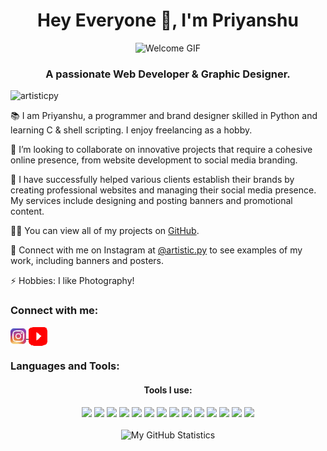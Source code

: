 <!-- <!DOCTYPE html>
<html lang="en">
<head>
    <meta charset="UTF-8">
    <meta name="viewport" content="width=device-width, initial-scale=1.0">
    <title>Priyanshu's Profile</title>
    <style>
        body {
            font-family: Arial, sans-serif;
            margin: 20px;
        }
        img {
            max-width: 100%;
        }
    </style>
</head>
<body>
-->
<!-- 
     This content is protected. 
     Watermark: artistic.py 
-->

<h1 align="center">Hey Everyone 👋, I'm Priyanshu</h1>
<div align="center">
    <img src="https://i.pinimg.com/originals/fb/c6/f3/fbc6f31bd3b84159470b973aca7e0f97.gif" alt="Welcome GIF">
</div>
<h3 align="center">A passionate Web Developer & Graphic Designer.</h3>

<p align="left">
    <img src="https://komarev.com/ghpvc/?username=artisticpy&label=Profile%20views&color=0e75b6&style=flat" alt="artisticpy" />
</p>

<p>📚 I am Priyanshu, a programmer and brand designer skilled in Python and learning C & shell scripting. I enjoy freelancing as a hobby.</p>

<p>🔗 I’m looking to collaborate on innovative projects that require a cohesive online presence, from website development to social media branding.</p>

<p>🤝 I have successfully helped various clients establish their brands by creating professional websites and managing their social media presence. My services include designing and posting banners and promotional content.</p>

<p>👨‍💻 You can view all of my projects on <a href="https://github.com/artisticpy?tab=repositories" target="_blank">GitHub</a>.</p>

<p>🎨 Connect with me on Instagram at <a href="https://instagram.com/artistic.py" target="_blank">@artistic.py</a> to see examples of my work, including banners and posters.</p>

<p>⚡ Hobbies: I like Photography!</p>
<!-- 
     This content is protected. 
     Watermark: artistic.py 
-->
<h3 align="left">Connect with me:</h3>
<p align="left">
    <a href="https://instagram.com/artistic.py" target="blank">
        <img align="center" src="https://raw.githubusercontent.com/artisticpy/artisticpy/main/icons/instapix.png" alt="artistic.py" height="25" width="25" />
    </a>
    <a href="https://www.youtube.com/@artisticpy" target="blank">
        <img align="center" src="https://raw.githubusercontent.com/artisticpy/artisticpy/main/icons/ytpix.svg" alt="artistic.py" height="30" width="30" />
    </a>
</p>

<h3 align="left">Languages and Tools:</h3>
<div align="center">
    <h4>Tools I use:</h4>
    <img src="https://img.shields.io/badge/css3-%231572B6.svg?style=for-the-badge&logo=css3&logoColor=white">
    <img src="https://img.shields.io/badge/python-3670A0?style=for-the-badge&logo=python&logoColor=ffdd54">
    <img src="https://img.shields.io/badge/javascript-%23323330.svg?style=for-the-badge&logo=javascript&logoColor=%23F7DF1E">
    <img src="https://img.shields.io/badge/figma-%23F24E1E.svg?style=for-the-badge&logo=figma&logoColor=white">
    <img src="https://img.shields.io/badge/html5-%23E34F26.svg?style=for-the-badge&logo=html5&logoColor=white">
    <img src="https://img.shields.io/badge/bootstrap-%23563D7C.svg?style=for-the-badge&logo=bootstrap&logoColor=white">
    <img src="https://img.shields.io/badge/AutoCAD-E51050.svg?style=for-the-badge&logo=AutoCAD&logoColor=white">
    <img src="https://img.shields.io/badge/mysql-%2300f.svg?style=for-the-badge&logo=mysql&logoColor=white">
    <img src="https://img.shields.io/badge/adobe%20photoshop-%2331A8FF.svg?style=for-the-badge&logo=adobe%20photoshop&logoColor=white">
    <img src="https://img.shields.io/badge/react-%2320232a.svg?style=for-the-badge&logo=react&logoColor=%2361DAFB">
    <img src="https://img.shields.io/badge/c-%2300599C.svg?style=for-the-badge&logo=c&logoColor=white">
    <img src="https://img.shields.io/badge/adobe%20illustrator-%23FF9A00.svg?style=for-the-badge&logo=adobe%20illustrator&logoColor=white">
    <img src="https://img.shields.io/badge/Kali%20Linux-557C94.svg?style=for-the-badge&logo=Kali-Linux&logoColor=white">
    <img src="https://img.shields.io/badge/Adobe%20Premiere%20Pro-9999FF.svg?style=for-the-badge&logo=Adobe-Premiere-Pro&logoColor=white">
</div>

<!-- 
     This content is protected. 
     Watermark: artistic.py 
-->

<div align="center">
    <br/>
    <img alt="My GitHub Statistics" src="https://github-readme-stats.vercel.app/api/top-langs/?username=artisticpy&langs_count=8&layout=compact&theme=dark" height="192px"/>
    <br/>
</div>
<!-- 
     This content is protected. 
     Watermark: artistic.py 
-->
</body>
</html>
